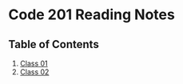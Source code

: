 # Code 201 Reading Notes

## Table of Contents

1. [Class 01](camillarees.github.io-reading-notes/201/class-01)
2. [Class 02](camillarees.github.io-reading-notes/201/class-02)
